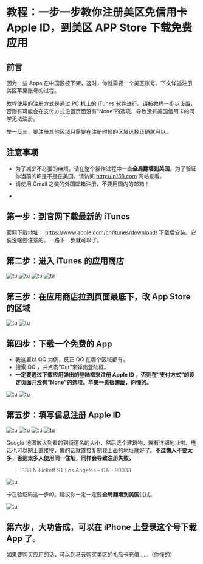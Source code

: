 # 教程：一步一步教你注册美区免信用卡 Apple ID，到美区 APP Store 下载免费应用

## 前言

因为一些 Apps 在中国区被下架，这时，你就需要一个美区账号。下文详述注册美区苹果账号的过程。

教程使用的注册方式是通过 PC 机上的 iTunes 软件进行。请按教程一步步设置，否则有可能会在支付方式设置页面没有“None”的选项，导致没有美国信用卡的同学无法注册。

举一反三，要注册其他区域只需要在注册时候的区域选择正确就可以。

## 注意事项

* 为了减少不必要的麻烦，请在整个操作过程中一直**全局翻墙到美国**。为了验证你当前的IP是不是在美国，请访问 http://ip138.com 网站查看。
* 请使用 Gmail 之类的外国邮箱注册，不要用国内的邮箱！
* ~~~如果你确实翻不了墙，你可以百度“网际飞梭”找到我的QQ，我可以给你个临时SS线路二维码。如果你还不明所以，请关闭这个网页。掰掰。~~~

## 第一步：到官网下载最新的 iTunes

官网下载地址： https://www.apple.com/cn/itunes/download/
下载后安装。安装没啥要注意的。一路下一步就可以了。


## 第二步：进入 iTunes 的应用商店

![tu](https://raw.githubusercontent.com/OneSecure/ShadowAgentNotes/master/AppleID/20170729200129.png)
![tu](https://raw.githubusercontent.com/OneSecure/ShadowAgentNotes/master/AppleID/20170729200222.png)
![tu](https://raw.githubusercontent.com/OneSecure/ShadowAgentNotes/master/AppleID/20170729200255.png)
![tu](https://raw.githubusercontent.com/OneSecure/ShadowAgentNotes/master/AppleID/20170729200342.png)

## 第三步：在应用商店拉到页面最底下，改 App Store 的区域

![tu](https://raw.githubusercontent.com/OneSecure/ShadowAgentNotes/master/AppleID/20170729200458.png)
![tu](https://raw.githubusercontent.com/OneSecure/ShadowAgentNotes/master/AppleID/20170729200526.png)


## 第四步：下载一个免费的 App

* 我这里以 QQ 为例，反正 QQ 在哪个区域都有。
* 搜索 QQ ，并点击“Get”来弹出登陆框。
* **一定要通过下载应用弹出的登陆框来注册 Apple ID ，否则在“支付方式”的设定页面并没有“None”的选项。苹果一贯很龌龊，你懂的。**

![tu](https://raw.githubusercontent.com/OneSecure/ShadowAgentNotes/master/AppleID/20170729200654.png)
![tu](https://raw.githubusercontent.com/OneSecure/ShadowAgentNotes/master/AppleID/20170729200733.png)

## 第五步：填写信息注册 Apple ID

![tu](https://raw.githubusercontent.com/OneSecure/ShadowAgentNotes/master/AppleID/20170729200911.png)
![tu](https://raw.githubusercontent.com/OneSecure/ShadowAgentNotes/master/AppleID/20170729201332.png)
![tu](https://raw.githubusercontent.com/OneSecure/ShadowAgentNotes/master/AppleID/20170729201428.png)
![tu](https://raw.githubusercontent.com/OneSecure/ShadowAgentNotes/master/AppleID/20170729202004.png)

Google 地图放大到看的到街道名的大小，然后选个建筑物，就有详细地址啦。电话也可以网上直接搜，懒的话就直接复制我上面的地址就好了。**不过懒人不要太多，否则太多人使用同一住址，同样会导致注册失败。**

> 338 N Fickett ST
> Los Angeles – CA – 90033

![tu](https://raw.githubusercontent.com/OneSecure/ShadowAgentNotes/master/AppleID/20170729202043.png)

卡在验证码这一步的。建议你一定一定要**全局翻墙到美国**试试。

![tu](https://raw.githubusercontent.com/OneSecure/ShadowAgentNotes/master/AppleID/20170729202156.png)

## 第六步，大功告成，可以在 iPhone 上登录这个号下载 App 了。

如果要购买应用的话，可以到马云购买美区的礼品卡充值……（你懂的）
